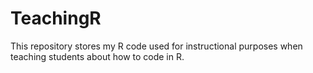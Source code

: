 # TeachingR
This repository stores my R code used for instructional purposes when teaching students about how to code in R.
